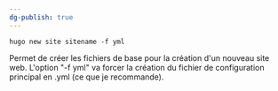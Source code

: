 ```yaml
---
dg-publish: true
---
```


````
hugo new site sitename -f yml
````

Permet de créer les fichiers de base pour la création d'un nouveau site web. L'option "-f yml" va forcer la création du fichier de configuration principal en .yml (ce que je recommande).

